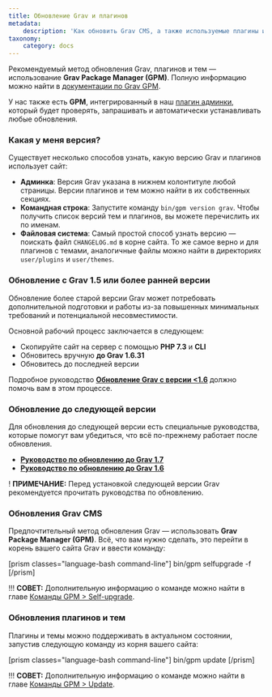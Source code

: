 ```yaml
---
title: Обновление Grav и плагинов
metadata:
    description: 'Как обновить Grav CMS, а также используемые плагины и темы.'
taxonomy:
    category: docs
---
```


Рекомендуемый метод обновления Grav, плагинов и тем — использование **Grav Package Manager (GPM)**. Полную информацию можно найти в [документации по Grav GPM](/cli-console/grav-gpm).

У нас также есть **GPM**, интегрированный в наш [плагин админки](/admin-panel), который будет проверять, запрашивать и автоматически устанавливать любые обновления.

### Какая у меня версия?

Существует несколько способов узнать, какую версию Grav и плагинов использует сайт:

* **Админка**: Версия Grav указана в нижнем колонтитуле любой страницы. Версии плагинов и тем можно найти в их собственных секциях.
* **Командная строка**: Запустите команду `bin/gpm version grav`. Чтобы получить список версий тем и плагинов, вы можете перечислить их по именам.
* **Файловая система**: Самый простой способ узнать версию — поискать файл `CHANGELOG.md` в корне сайта. То же самое верно и для плагинов с темами, аналогичные файлы можно найти в директориях `user/plugins` и `user/themes`.

### Обновление с Grav 1.5 или более ранней версии

Обновление более старой версии Grav может потребовать дополнительной подготовки и работы из-за повышенных минимальных требований и потенциальной несовместимости.

Основной рабочий процесс заключается в следующем:

- Скопируйте сайт на сервер с помощью **PHP 7.3** и **CLI**
- Обновитесь вручную **до Grav 1.6.31**
- Обновитесь до последней версии

Подробное руководство **[Обновление Grav с версии <1.6](/advanced/grav-development/grav-15-upgrade-guide)** должно помочь вам в этом процессе.

### Обновление до следующей версии

Для обновления до следующей версии есть специальные руководства, которые помогут вам убедиться, что всё по-прежнему работает после обновления.

- **[Руководство по обновлению до Grav 1.7](/advanced/grav-development/grav-17-upgrade-guide)**
- **[Руководство по обновлению до Grav 1.6](/advanced/grav-development/grav-16-upgrade-guide)**

! **ПРИМЕЧАНИЕ:** Перед установкой следующей версии Grav рекомендуется прочитать руководства по обновлению.

### Обновления Grav CMS

Предпочтительный метод обновления Grav — использовать **Grav Package Manager (GPM)**. Всё, что вам нужно сделать, это перейти в корень вашего сайта Grav и ввести команду:

[prism classes="language-bash command-line"]
bin/gpm selfupgrade -f
[/prism]

!!! **СОВЕТ:** Дополнительную информацию о команде можно найти в главе [Команды GPM > Self-upgrade](/cli-console/grav-cli-gpm#self-upgrade).

### Обновления плагинов и тем

Плагины и темы можно поддерживать в актуальном состоянии, запустив следующую команду из корня вашего сайта:

[prism classes="language-bash command-line"]
bin/gpm update
[/prism]

!!! **СОВЕТ:** Дополнительную информацию о команде можно найти в главе [Команды GPM > Update](/cli-console/grav-cli-gpm#update).
